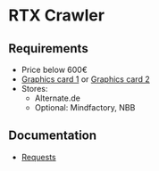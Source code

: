 # RTX Crawler

## Requirements

- Price below 600€
- [Graphics card 1](https://www.alternate.de/EVGA/GeForce-RTX-3060-XC-GAMING-Grafikkarte/html/product/1727976) or [Graphics card 2](https://www.alternate.de/GIGABYTE/GeForce-RTX-3060-EAGLE-OC-12G-Grafikkarte/html/product/1723539)
- Stores:
  - Alternate.de
  - Optional: Mindfactory, NBB

## Documentation

- [Requests](https://2.python-requests.org/en/master/user/quickstart/)